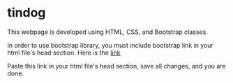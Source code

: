 # tindog

This webpage is developed using HTML, CSS, and Bootstrap classes. 

In order to use bootstrap library, you must include bootstrap link in your html file's head section.
Here is the [link](https://getbootstrap.com/docs/4.3/getting-started/introduction/)

Paste this link in your html file's head section, save all changes, and you are done.
